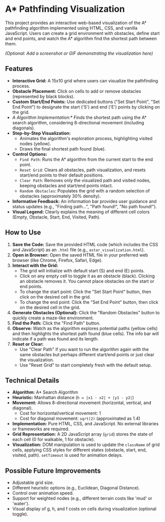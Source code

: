 # A* Pathfinding Visualization

This project provides an interactive web-based visualization of the A* pathfinding algorithm implemented using HTML, CSS, and vanilla JavaScript. Users can create a grid environment with obstacles, define start and end points, and watch the A* algorithm find the shortest path between them.

*(Optional: Add a screenshot or GIF demonstrating the visualization here)*
<!-- ![A* Visualization Screenshot](path/to/your/screenshot.png) -->

## Features

*   **Interactive Grid:** A 15x10 grid where users can visualize the pathfinding process.
*   **Obstacle Placement:** Click on cells to add or remove obstacles (represented by black blocks).
*   **Custom Start/End Points:** Use dedicated buttons ("Set Start Point", "Set End Point") to designate the start ('S') and end ('E') points by clicking on the grid.
*   **A* Algorithm Implementation:** Finds the shortest path using the A* search algorithm, considering 8-directional movement (including diagonals).
*   **Step-by-Step Visualization:**
    *   Animates the algorithm's exploration process, highlighting visited nodes (yellow).
    *   Draws the final shortest path found (blue).
*   **Control Options:**
    *   `Find Path`: Runs the A* algorithm from the current start to the end point.
    *   `Reset Grid`: Clears all obstacles, path visualization, and resets start/end points to their default positions.
    *   `Clear Path`: Removes only the visualized path and visited nodes, keeping obstacles and start/end points intact.
    *   `Random Obstacles`: Populates the grid with a random selection of obstacles (approximately 30% density).
*   **Informative Feedback:** An information bar provides user guidance and status updates (e.g., "Finding path...", "Path found!", "No path found!").
*   **Visual Legend:** Clearly explains the meaning of different cell colors (Empty, Obstacle, Start, End, Visited, Path).

## How to Use

1.  **Save the Code:** Save the provided HTML code (which includes the CSS and JavaScript) as an `.html` file (e.g., `astar_visualization.html`).
2.  **Open in Browser:** Open the saved HTML file in your preferred web browser (like Chrome, Firefox, Safari, Edge).
3.  **Interact with the Grid:**
    *   The grid will initialize with default start (S) and end (E) points.
    *   Click on any empty cell to toggle it as an obstacle (black). Clicking an obstacle removes it. You cannot place obstacles on the start or end points.
    *   To change the start point: Click the "Set Start Point" button, then click on the desired cell in the grid.
    *   To change the end point: Click the "Set End Point" button, then click on the desired cell in the grid.
4.  **Generate Obstacles (Optional):** Click the "Random Obstacles" button to quickly create a maze-like environment.
5.  **Find the Path:** Click the "Find Path" button.
6.  **Observe:** Watch as the algorithm explores potential paths (yellow cells) and then highlights the shortest path found (blue cells). The info bar will indicate if a path was found and its length.
7.  **Reset or Clear:**
    *   Use "Clear Path" if you want to run the algorithm again with the same obstacles but perhaps different start/end points or just clear the visualization.
    *   Use "Reset Grid" to start completely fresh with the default setup.

## Technical Details

*   **Algorithm:** A* Search Algorithm
*   **Heuristic:** Manhattan distance (`h = |x1 - x2| + |y1 - y2|`)
*   **Movement:** Allows 8-directional movement (horizontal, vertical, and diagonal).
    *   Cost for horizontal/vertical movement: 1
    *   Cost for diagonal movement: `sqrt(2)` (approximated as 1.4)
*   **Implementation:** Pure HTML, CSS, and JavaScript. No external libraries or frameworks are required.
*   **Grid Representation:** A 2D JavaScript array (`grid`) stores the state of each cell (0 for walkable, 1 for obstacle).
*   **Visualization:** DOM manipulation is used to update the `className` of grid cells, applying CSS styles for different states (obstacle, start, end, visited, path). `setTimeout` is used for animation delays.

## Possible Future Improvements

*   Adjustable grid size.
*   Different heuristic options (e.g., Euclidean, Diagonal Distance).
*   Control over animation speed.
*   Support for weighted nodes (e.g., different terrain costs like 'mud' or 'water').
*   Visual display of g, h, and f costs on cells during visualization (optional toggle).
